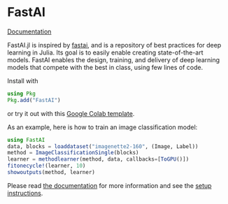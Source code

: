 # FastAI

[Documentation](https://FluxML.github.io/FastAI.jl/dev)

FastAI.jl is inspired by [fastai](https://github.com/fastai/fastai), and is a repository of best practices for deep learning in Julia. Its goal is to easily enable creating state-of-the-art models. FastAI enables the design, training, and delivery of deep learning models that compete with the best in class, using few lines of code.

Install with

```julia
using Pkg
Pkg.add("FastAI")
```

or try it out with this [Google Colab template](https://colab.research.google.com/gist/lorenzoh/2fdc91f9e42a15e633861c640c68e5e8).


As an example, here is how to train an image classification model:

```julia
using FastAI
data, blocks = loaddataset("imagenette2-160", (Image, Label))
method = ImageClassificationSingle(blocks)
learner = methodlearner(method, data, callbacks=[ToGPU()])
fitonecycle!(learner, 10)
showoutputs(method, learner)
```

Please read [the documentation](https://fluxml.github.io/FastAI.jl/dev) for more information and see the [setup instructions](docs/setup.md).
